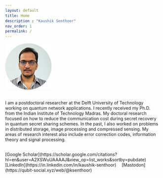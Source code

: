 ```yaml
---
layout: default
title: Home
description : "Kaushik Senthoor"
nav_order: 1
permalink: /
---
```


<img src="/my_pic_circ_150px.png" alt="My picture"/>

<br> I am a postdoctoral researcher at the Delft University of Technology working on quantum network applications. I recently received my Ph.D. from the Indian Institute of Technology Madras. My doctoral research focused on how to reduce the communication cost during secret recovery in quantum secret sharing schemes. In the past, I also worked on problems in distributed storage, image processing and compressed sensing. My areas of research interest also include error correction codes, information theory and signal processing.
  
<br>  
[Google Scholar](https://scholar.google.com/citations?hl=en&user=A2XSWuUAAAAJ&view_op=list_works&sortby=pubdate)
&emsp;[LinkedIn](https://in.linkedin.com/in/kaushik-senthoor)
&emsp;[Mastodon](https://qubit-social.xyz/web/@ksenthoor)
  
